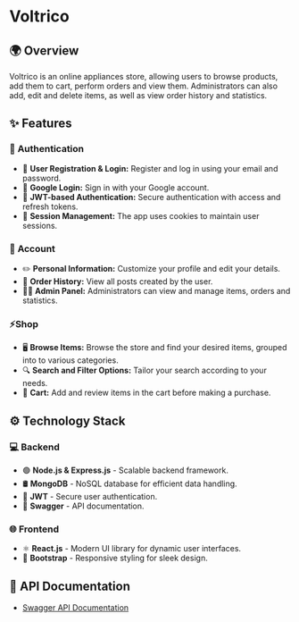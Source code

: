 # Voltrico

## 🌍 Overview
Voltrico is an online appliances store, allowing users to browse products, add them to cart, perform orders and view them. Administrators can also add, edit and delete items, as well as view order history and statistics.

## ✨ Features

### 🔐 **Authentication**
- 📃 **User Registration & Login:** Register and log in using your email and password.
- 🔗 **Google Login:** Sign in with your Google account.
- 🔑 **JWT-based Authentication:** Secure authentication with access and refresh tokens.
- 🍪 **Session Management:** The app uses cookies to maintain user sessions.

### 👤 **Account**
- ✏️ **Personal Information:** Customize your profile and edit your details.
- 🧾 **Order History:** View all posts created by the user.
- 🧑‍💼 **Admin Panel:** Administrators can view and manage items, orders and statistics.

### ⚡**Shop**
- 🖥️ **Browse Items:** Browse the store and find your desired items, grouped into to various categories.
- 🔍 **Search and Filter Options:** Tailor your search according to your needs. 
- 🛒 **Cart:** Add and review items in the cart before making a purchase.

## ⚙️ **Technology Stack**

### 💻 **Backend**
- 🟢 **Node.js & Express.js** - Scalable backend framework.
- 🛢️ **MongoDB** - NoSQL database for efficient data handling.
- 🔐 **JWT** - Secure user authentication.
- 📜 **Swagger** - API documentation.

### 🌐 **Frontend**
- ⚛️ **React.js** - Modern UI library for dynamic user interfaces.
- 🎨 **Bootstrap** - Responsive styling for sleek design.

## 📖 API Documentation

- [Swagger API Documentation](http://localhost:3000/api-docs)

